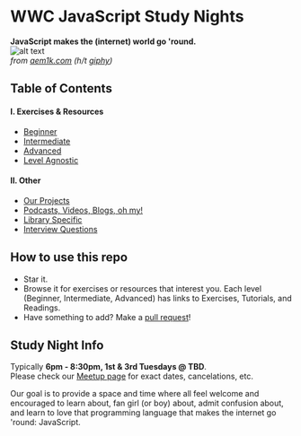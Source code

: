 # WWC JavaScript Study Nights

**JavaScript makes the (internet) world go 'round.**<br>
![alt text](http://i.giphy.com/3UefM0f85ubQs.gif "spinning globe" )<br>
*from [aem1k.com](http://aem1k.com/) (h/t [giphy](http://giphy.com))*

## Table of Contents

#### I. Exercises & Resources
- [Beginner](resources/beginner.md)
- [Intermediate](resources/intermediate.md)
- [Advanced](resources/advanced.md)
- [Level Agnostic](resources/level-agnostic.md)

#### II. Other
- [Our Projects](our-projects.md)
- [Podcasts, Videos, Blogs, oh my!](media.md)
- [Library Specific](libraries.md)
- [Interview Questions](interview.md)

## How to use this repo
- Star it.
- Browse it for exercises or resources that interest you. Each level (Beginner, Intermediate, Advanced) has links to Exercises, Tutorials, and Readings.
- Have something to add? Make a [pull request]()!

## Study Night Info
Typically **6pm - 8:30pm, 1st & 3rd Tuesdays @ TBD**.<br>
Please check our [Meetup page](https://www.meetup.com/Women-Who-Code-Portland/) for exact dates, cancelations, etc.

Our goal is to provide a space and time where all feel welcome and encouraged to learn about, fan girl (or boy) about, admit confusion about, and learn to love that programming language that makes the internet go 'round: JavaScript.


<!-- TODO

- update info accordingly (ln27)
- add link to resource about how to make a pr (ln 24)

 -->
